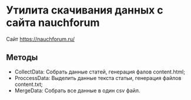 # Утилита скачивания данных с сайта nauchforum

Сайт https://nauchforum.ru/

## Методы
- CollectData: Собрать данные статей, генерация фалов content.html;
- ProccessData: Выделить данные текста статьи, генерация файлов content.txt;
- MergeData: Собрать все данные в один csv файл.
